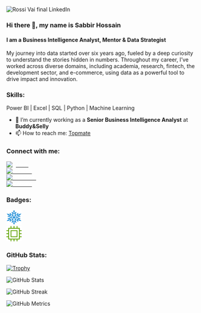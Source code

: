 ![Rossi Vai final LinkedIn](https://github.com/user-attachments/assets/69e308a5-50c3-428c-b907-a4a7e9fca641)

### Hi there 👋, my name is Sabbir Hossain
#### I am a Business Intelligence Analyst, Mentor & Data Strategist
My journey into data started over six years ago, fueled by a deep curiosity to understand the stories hidden in numbers. Throughout my career, I’ve worked across diverse domains, including academia, research, fintech, the development sector, and e-commerce, using data as a powerful tool to drive impact and innovation.

### Skills:
Power BI | Excel | SQL | Python | Machine Learning  

- 🔭 I’m currently working as a **Senior Business Intelligence Analyst** at **Buddy&Selly**  
- 📫 How to reach me: [Topmate](https://topmate.io/sabbir_hossain_rossi)  

### Connect with me:
[<img src='https://cdn.jsdelivr.net/npm/simple-icons@3.0.1/icons/github.svg' alt='github' height='40' style='color:white;'>](https://github.com/BI-with-Sabbir)  
[<img src='https://cdn.jsdelivr.net/npm/simple-icons@3.0.1/icons/linkedin.svg' alt='linkedin' height='40' style='color:white;'>](https://www.linkedin.com/in/shabbir-hossain-rossi/)  
[<img src='https://cdn.jsdelivr.net/npm/simple-icons@3.0.1/icons/facebook.svg' alt='facebook' height='40' style='color:white;'>](https://www.facebook.com/shabbirhossain.rossi)  
[<img src='https://cdn.jsdelivr.net/npm/simple-icons@3.0.1/icons/icloud.svg' alt='website' height='40' style='color:white;'>](https://topmate.io/sabbir_hossain_rossi)  

### Badges:
<a href='https://archiveprogram.github.com/'><img src='https://raw.githubusercontent.com/acervenky/animated-github-badges/master/assets/acbadge.gif' width='40' height='40'></a>  
<a href='https://docs.github.com/en/developers'><img src='https://raw.githubusercontent.com/acervenky/animated-github-badges/master/assets/devbadge.gif' width='40' height='40'></a>  

### GitHub Stats:
[![Trophy](https://github-profile-trophy.vercel.app/?username=BI-with-Sabbir&theme=onedark)](https://github.com/ryo-ma/github-profile-trophy)  

![GitHub Stats](https://github-readme-stats.vercel.app/api?username=BI-with-Sabbir&show_icons=true&theme=radical)  

![GitHub Streak](https://github-readme-streak-stats.herokuapp.com/?user=BI-with-Sabbir&theme=dark)  

![GitHub Metrics](https://github-readme-metrics.vercel.app/api?username=BI-with-Sabbir)
